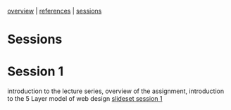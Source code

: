 [overview](README.md) | [references](references.md) | [sessions](sessions.md)

# Sessions

# Session 1
introduction to the lecture series, overview of the assignment, introduction to the 5 Layer model of web design 
[slideset session 1](README.md) 
